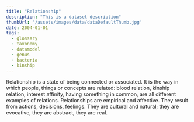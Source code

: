 ```yaml
---
title: "Relationship"
description: "This is a dataset description"
thumbUrl: '/assets/images/data/dataDefaultThumb.jpg'
date: 2004-01-01
tags:
  - glossary
  - taxonomy 
  - datamodel 
  - genus 
  - bacteria 
  - kinship
---
```


Relationship is a state of being connected or associated. It is the way in which people, things or concepts are related: blood relation, kinship relation, interest affinity, having something in common, are all different examples of relations. Relationships are empirical and affective. They result from actions, decisions, feelings. They are cultural and natural; they are evocative, they are abstract, they are real.